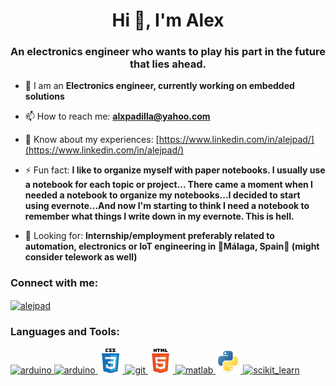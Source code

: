 <h1 align="center">Hi 👋, I'm Alex</h1>
<h3 align="center">An electronics engineer who wants to play his part in the future that lies ahead.</h3>

- 🌱 I am an **Electronics engineer, currently working on embedded solutions**

- 📫 How to reach me: **alxpadilla@yahoo.com**

- 📄 Know about my experiences: [https://www.linkedin.com/in/alejpad/](https://www.linkedin.com/in/alejpad/)

- ⚡ Fun fact: **I like to organize myself with paper notebooks. I usually use a notebook for each topic or project... There came a moment when I needed a notebook to organize my notebooks...I decided to start using evernote...And now I'm starting to think I need a notebook to remember what things I write down in my evernote. This is hell.**

- 🔎 Looking for: **Internship/employment preferably related to automation, electronics or IoT engineering in 📌Málaga, Spain📌 (might consider telework as well)**

<h3 align="left">Connect with me:</h3>
<p align="left">
<a href="https://linkedin.com/in/alejpad" target="blank"><img align="center" src="https://raw.githubusercontent.com/rahuldkjain/github-profile-readme-generator/master/src/images/icons/Social/linked-in-alt.svg" alt="alejpad" height="30" width="40" /></a>
</p>

<h3 align="left">Languages and Tools:</h3>
<p align="left">
<a href="https://www.cplusplus.com/" target="_blank" rel="noreferrer"> <img src="https://cdn.worldvectorlogo.com/logos/c.svg" alt="arduino" width="40" height="40"/> </a>
<a href="https://www.arduino.cc/" target="_blank" rel="noreferrer"> <img src="https://cdn.worldvectorlogo.com/logos/arduino-1.svg" alt="arduino" width="40" height="40"/> </a> 
<a href="https://www.w3schools.com/css/" target="_blank" rel="noreferrer"> <img src="https://raw.githubusercontent.com/devicons/devicon/master/icons/css3/css3-original-wordmark.svg" alt="css3" width="40" height="40"/> </a> 
<a href="https://git-scm.com/" target="_blank" rel="noreferrer"> <img src="https://www.vectorlogo.zone/logos/git-scm/git-scm-icon.svg" alt="git" width="40" height="40"/> </a> 
<a href="https://www.w3.org/html/" target="_blank" rel="noreferrer"> <img src="https://raw.githubusercontent.com/devicons/devicon/master/icons/html5/html5-original-wordmark.svg" alt="html5" width="40" height="40"/> </a> 
<a href="https://www.mathworks.com/" target="_blank" rel="noreferrer"> <img src="https://upload.wikimedia.org/wikipedia/commons/2/21/Matlab_Logo.png" alt="matlab" width="40" height="40"/> </a> 
<a href="https://www.python.org" target="_blank" rel="noreferrer"> <img src="https://raw.githubusercontent.com/devicons/devicon/master/icons/python/python-original.svg" alt="python" width="40" height="40"/> </a> <a href="https://scikit-learn.org/" target="_blank" rel="noreferrer"> <img src="https://upload.wikimedia.org/wikipedia/commons/0/05/Scikit_learn_logo_small.svg" alt="scikit_learn" width="40" height="40"/> </a> 
